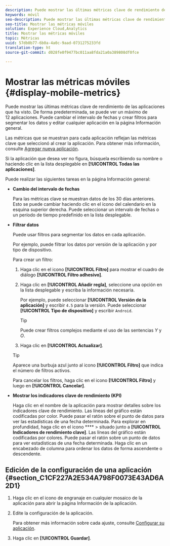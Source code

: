 ```yaml
---
description: Puede mostrar las últimas métricas clave de rendimiento de las aplicaciones que ha visto. De forma predeterminada, se puede ver un máximo de 12 aplicaciones. Puede cambiar el intervalo de fechas y crear filtros para segmentar los datos y editar cualquier aplicación en la página Información general.
keywords: móvil
seo-description: Puede mostrar las últimas métricas clave de rendimiento de las aplicaciones que ha visto. De forma predeterminada, se puede ver un máximo de 12 aplicaciones. Puede cambiar el intervalo de fechas y crear filtros para segmentar los datos y editar cualquier aplicación en la página Información general.
seo-title: Mostrar las métricas móviles
solution: Experience Cloud,Analytics
title: Mostrar las métricas móviles
topic: Métricas
uuid: 57db0b77-6b0a-4a0c-9aad-0731275233fd
translation-type: ht
source-git-commit: d028fe0f9477bc011aa8fda21a0a389808df0fce

---
```



# Mostrar las métricas móviles {#display-mobile-metrics}

Puede mostrar las últimas métricas clave de rendimiento de las aplicaciones que ha visto. De forma predeterminada, se puede ver un máximo de 12 aplicaciones. Puede cambiar el intervalo de fechas y crear filtros para segmentar los datos y editar cualquier aplicación en la página Información general.

Las métricas que se muestran para cada aplicación reflejan las métricas clave que seleccionó al crear la aplicación. Para obtener más información, consulte [Agregar nueva aplicación](/help/using/manage-apps/t-new-app.md).

Si la aplicación que desea ver no figura, búsquela escribiendo su nombre o haciendo clic en la lista desplegable en **[!UICONTROL Todas las aplicaciones]**.

Puede realizar las siguientes tareas en la página Información general:

* **Cambio del intervalo de fechas**

   Para las métricas clave se muestran datos de los 30 días anteriores. Esto se puede cambiar haciendo clic en el icono del calendario en la esquina superior derecha. Puede seleccionar un intervalo de fechas o un período de tiempo predefinido en la lista desplegable.

* **Filtrar datos**

   Puede usar filtros para segmentar los datos en cada aplicación.

   Por ejemplo, puede filtrar los datos por versión de la aplicación y por tipo de dispositivo.

   Para crear un filtro:

   1. Haga clic en el icono **[!UICONTROL Filtro]** para mostrar el cuadro de diálogo **[!UICONTROL Filtro adhesivo]**.
   1. Haga clic en **[!UICONTROL Añadir regla]**, seleccione una opción en la lista desplegable y escriba la información necesaria.

      Por ejemplo, puede seleccionar **[!UICONTROL Versión de la aplicación]** y escribir `4.5` para la versión. Puede seleccionar **[!UICONTROL Tipo de dispositivo]** y escribir `Android`.

      >[!TIP]
      >
      >Puede crear filtros complejos mediante el uso de las sentencias *Y* y *O*.

   1. Haga clic en **[!UICONTROL Actualizar]**.
   >[!TIP]
   >
   >Aparece una burbuja azul junto al icono **[!UICONTROL Filtro]** que indica el número de filtros activos.

   Para cancelar los filtros, haga clic en el icono **[!UICONTROL Filtro]** y luego en **[!UICONTROL Cancelar]**.

* **Mostrar los indicadores clave de rendimiento (KPI)**

   Haga clic en el nombre de la aplicación para mostrar detalles sobre los indicadores clave de rendimiento. Las líneas del gráfico están codificadas por color. Puede pasar el ratón sobre el punto de datos para ver las estadísticas de una fecha determinada. Para explorar en profundidad, haga clic en el icono **** &gt; situado junto a **[!UICONTROL Indicadores de rendimiento clave]**. Las líneas del gráfico están codificadas por colores. Puede pasar el ratón sobre un punto de datos para ver estadísticas de una fecha determinada. Haga clic en un encabezado de columna para ordenar los datos de forma ascendente o descendente.

## Edición de la configuración de una aplicación {#section_C1CF227A2E534A798F0073E43AD6A2D1}

1. Haga clic en el icono de engranaje en cualquier mosaico de la aplicación para abrir la página Información de la aplicación.
1. Edite la configuración de la aplicación.

   Para obtener más información sobre cada ajuste, consulte [Configurar su aplicación](/help/using/c-manage-app-settings/c-mob-confg-app/c-mob-confg-app.md).

1. Haga clic en **[!UICONTROL Guardar]**.
